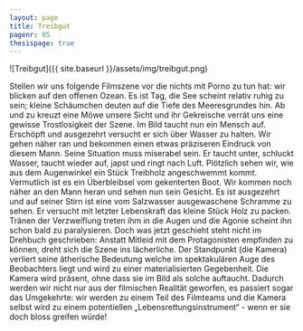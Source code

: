 ```yaml
---
layout: page
title: Treibgut
pagenr: 05
thesispage: true
---
```

![Treibgut]({{ site.baseurl }}/assets/img/treibgut.png)


Stellen wir uns folgende Filmszene vor die nichts mit Porno zu tun hat: wir blicken auf den offenen Ozean. Es ist Tag, die See scheint relativ ruhig zu sein; kleine Schäumchen deuten auf die Tiefe des Meeresgrundes hin. Ab und zu kreuzt eine Möwe unsere Sicht und ihr Gekreische verrät uns eine gewisse Trostlosigkeit der Szene. Im Bild taucht nun ein Mensch auf. Erschöpft und ausgezehrt versucht er sich über Wasser zu halten. Wir gehen näher ran und bekommen einen etwas präziseren Eindruck von diesem Mann. Seine Situation muss miserabel sein. Er taucht unter, schluckt Wasser, taucht wieder auf, japst und ringt nach Luft. Plötzlich sehen wir, wie aus dem Augenwinkel ein Stück Treibholz angeschwemmt kommt. Vermutlich ist es ein Überbleibsel vom gekenterten Boot. Wir kommen noch näher an den Mann heran und sehen nun sein Gesicht. Es ist ausgezehrt und auf seiner Stirn ist eine vom Salzwasser ausgewaschene Schramme zu sehen. Er versucht mit letzter Lebenskraft das kleine Stück Holz zu packen. Tränen der Verzweiflung treten ihm in die Augen und die Agonie scheint ihn schon bald zu paralysieren. Doch was jetzt geschieht steht nicht im Drehbuch geschrieben: Anstatt Mitleid mit dem Protagonisten empfinden zu können, dreht sich die Szene ins lächerliche. Der Standpunkt (die Kamera) verliert seine ätherische Bedeutung welche im spektakulären Auge des Beobachters liegt und wird zu einer materialisierten Gegebenheit. Die Kamera wird präsent, ohne dass sie im Bild als solche auftaucht. Dadurch werden wir nicht nur aus der filmischen Realität geworfen, es passiert sogar das Umgekehrte: wir werden zu einem Teil des Filmteams und die Kamera selbst wird zu einem potentiellen „Lebensrettungsinstrument“ - wenn er sie doch bloss greifen würde!
